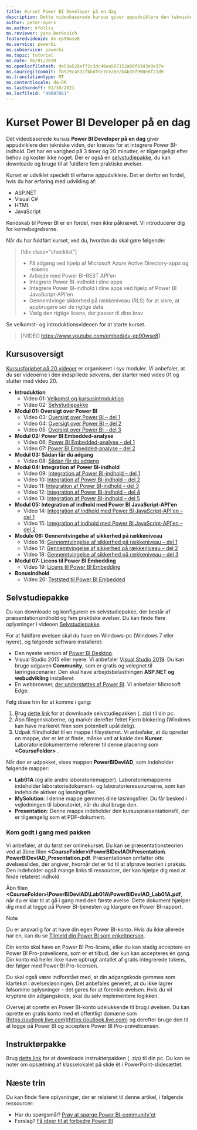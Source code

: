 ```yaml
---
title: Kurset Power BI Developer på en dag
description: Dette videobaserede kursus giver appudviklere den tekniske viden, der kræves for at integrere Power BI-indhold.
author: peter-myers
ms.author: kfollis
ms.reviewer: yana.berkovich
featuredvideoid: dv-ep90wse8
ms.service: powerbi
ms.subservice: powerbi
ms.topic: tutorial
ms.date: 06/01/2020
ms.openlocfilehash: de53a528ef72c3dc46ea507152a66f8343e0e37e
ms.sourcegitcommit: fb529c4532fbbdfde7ce28e2b4b35f990e8f21d9
ms.translationtype: MT
ms.contentlocale: da-DK
ms.lasthandoff: 01/30/2021
ms.locfileid: "99087861"
---
```

# <a name="power-bi-developer-in-a-day-course"></a>Kurset Power BI Developer på en dag

Det videobaserede kursus **Power BI Developer på en dag** giver appudviklere den tekniske viden, der kræves for at integrere Power BI-indhold. Det har en varighed på 3 timer og 20 minutter, er tilgængeligt efter behov og koster ikke noget. Der er også en [selvstudiepakke](#self-study-kit), du kan downloade og bruge til at fuldføre fem praktiske øvelser.

Kurset er udviklet specielt til erfarne appudviklere. Det er derfor en fordel, hvis du har erfaring med udvikling af:

- ASP.NET
- Visual C#
- HTML
- JavaScript

Kendskab til Power BI er en fordel, men ikke påkrævet. Vi introducerer dig for kernebegreberne.

Når du har fuldført kurset, ved du, hvordan du skal gøre følgende:

> [!div class="checklist"]
> - Få adgang ved hjælp af Microsoft Azure Active Directory-apps og -tokens
> - Arbejde med Power BI-REST API'en
> - Integrere Power BI-indhold i dine apps
> - Integrere Power BI-indhold i dine apps ved hjælp af Power BI JavaScript-API'en
> - Gennemtvinge sikkerhed på rækkeniveau (RLS) for at sikre, at appbrugere ser de rigtige data
> - Vælg den rigtige licens, der passer til dine krav

Se velkomst- og introduktionsvideoen for at starte kurset.

> [!VIDEO https://www.youtube.com/embed/dv-ep90wse8]

## <a name="course-outline"></a>Kursusoversigt

[Kursusforløbet på 20 videoer](https://www.youtube.com/playlist?list=PL1N57mwBHtN1AGWHnJMhtvJCIG_IlC07D) er organiseret i syv moduler. Vi anbefaler, at du ser videoerne i den indspillede sekvens, der starter med video 01 og slutter med video 20.

- **Introduktion**
  - Video 01: [Velkomst og kursusintroduktion](https://www.youtube.com/watch?v=dv-ep90wse8&list=PL1N57mwBHtN1AGWHnJMhtvJCIG_IlC07D)
  - Video 02: [Selvstudiepakke](https://www.youtube.com/watch?v=X0P9Mdqx7sY&list=PL1N57mwBHtN1AGWHnJMhtvJCIG_IlC07D)
- **Modul 01: Oversigt over Power BI**
  - Video 03: [Oversigt over Power BI – del 1](https://www.youtube.com/watch?v=LD3RlDdRi-0&list=PL1N57mwBHtN1AGWHnJMhtvJCIG_IlC07D)
  - Video 04: [Oversigt over Power BI – del 2](https://www.youtube.com/watch?v=jmHXlHI5hn0&list=PL1N57mwBHtN1AGWHnJMhtvJCIG_IlC07D)
  - Video 05: [Oversigt over Power BI – del 3](https://www.youtube.com/watch?v=uujSR_7cfL4&list=PL1N57mwBHtN1AGWHnJMhtvJCIG_IlC07D)
- **Modul 02: Power BI Embedded-analyse**
  - Video 06: [Power BI Embedded-analyse – del 1](https://www.youtube.com/watch?v=2QBnfUwnuMk&list=PL1N57mwBHtN1AGWHnJMhtvJCIG_IlC07D)
  - Video 07: [Power BI Embedded-analyse – del 2](https://www.youtube.com/watch?v=7Jda5x7Qe7Q&list=PL1N57mwBHtN1AGWHnJMhtvJCIG_IlC07D)
- **Modul 03: Sådan får du adgang**
  - Video 08: [Sådan får du adgang](https://www.youtube.com/watch?v=3dYCMTsDT3c&list=PL1N57mwBHtN1AGWHnJMhtvJCIG_IlC07D)
- **Modul 04: Integration af Power BI-indhold**
  - Video 09: [Integration af Power BI-indhold – del 1](https://www.youtube.com/watch?v=caKS8PQJnyo&list=PL1N57mwBHtN1AGWHnJMhtvJCIG_IlC07D)
  - Video 10: [Integration af Power BI-indhold – del 2](https://www.youtube.com/watch?v=XbYt8ZX3q9k&list=PL1N57mwBHtN1AGWHnJMhtvJCIG_IlC07D)
  - Video 11: [Integration af Power BI-indhold – del 3](https://www.youtube.com/watch?v=mXmFrHuYVh8&list=PL1N57mwBHtN1AGWHnJMhtvJCIG_IlC07D)
  - Video 12: [Integration af Power BI-indhold – del 4](https://www.youtube.com/watch?v=9YNm90K8FhA&list=PL1N57mwBHtN1AGWHnJMhtvJCIG_IlC07D)
  - Video 13: [Integration af Power BI-indhold – del 5](https://www.youtube.com/watch?v=hnZ7IWHrMFU&list=PL1N57mwBHtN1AGWHnJMhtvJCIG_IlC07D)
- **Modul 05: Integration af indhold med Power BI JavaScript-API'en**
  - Video 14: [Integration af indhold med Power BI JavaScript-API'en – del 1](https://www.youtube.com/watch?v=wmeEEHQmQqw&list=PL1N57mwBHtN1AGWHnJMhtvJCIG_IlC07D)
  - Video 15: [Integration af indhold med Power BI JavaScript-API'en – del 2](https://www.youtube.com/watch?v=TSEjZl0dGfM&list=PL1N57mwBHtN1AGWHnJMhtvJCIG_IlC07D)
- **Module 06: Gennemtvingelse af sikkerhed på rækkeniveau**
  - Video 16: [Gennemtvingelse af sikkerhed på rækkeniveau – del 1](https://www.youtube.com/watch?v=8O4hzGI8FFg&list=PL1N57mwBHtN1AGWHnJMhtvJCIG_IlC07D)
  - Video 17: [Gennemtvingelse af sikkerhed på rækkeniveau – del 2](https://www.youtube.com/watch?v=8mxg8LtLx4I&list=PL1N57mwBHtN1AGWHnJMhtvJCIG_IlC07D)
  - Video 18: [Gennemtvingelse af sikkerhed på rækkeniveau – del 3](https://www.youtube.com/watch?v=OdgtbIIM9pk&list=PL1N57mwBHtN1AGWHnJMhtvJCIG_IlC07D)
- **Modul 07: Licens til Power BI Embedding**
  - Video 19: [Licens til Power BI Embedding](https://www.youtube.com/watch?v=ipmip6ARnks&list=PL1N57mwBHtN1AGWHnJMhtvJCIG_IlC07D)
- **Bonusindhold**
  - Video 20: [Teststed til Power BI Embedded](https://www.youtube.com/watch?v=U3qeQRwWhRc&list=PL1N57mwBHtN1AGWHnJMhtvJCIG_IlC07D)

## <a name="self-study-kit"></a>Selvstudiepakke

Du kan downloade og konfigurere en selvstudiepakke, der består af præsentationsindhold og fem praktiske øvelser. Du kan finde flere oplysninger i videoen [Selvstudiepakke](https://www.youtube.com/watch?v=X0P9Mdqx7sY).

For at fuldføre øvelsen skal du have en Windows-pc (Windows 7 eller nyere), og følgende software installeret:

- Den nyeste version af [Power BI Desktop](../fundamentals/desktop-get-the-desktop.md).
- Visual Studio 2015 eller nyere. Vi anbefaler [Visual Studio 2019](https://visualstudio.microsoft.com/downloads/). Du kan bruge udgaven **Community**, som er gratis og velegnet til læringsscenarier. Den skal have arbejdsbelastningen **ASP.NET og webudvikling** installeret.
- En webbrowser, [der understøttes af Power BI](../fundamentals/power-bi-browsers.md). Vi anbefaler Microsoft Edge.

Følg disse trin for at komme i gang:

1. Brug [dette link](https://aka.ms/deviad-student) for at downloade selvstudiepakken (. zip) til din pc.
1. Åbn filegenskaberne, og markér derefter feltet Fjern blokering (Windows kan have markeret filen som potentielt upålidelig).
1. Udpak filindholdet til en mappe i filsystemet. Vi anbefaler, at du opretter en mappe, der er let at finde, måske ved at kalde den **Kurser**. Laboratoriedokumenterne refererer til denne placering som **&lt;CourseFolder&gt;** .

Når den er udpakket, vises mappen **PowerBIDevIAD**, som indeholder følgende mapper:

- **Lab01A** (og alle andre laboratoriemapper). Laboratoriemapperne indeholder laboratoriedokument- og laboratorieressourcerne, som kan indeholde aktiver og løsningsfiler.
- **MySolution**: I denne mappe gemmes dine løsningsfiler. Du får besked i vejledningen til laboratoriet, når du skal bruge den.
- **Presentation**: Denne mappe indeholder den kursuspræsentationsfil, der er tilgængelig som et PDF-dokument.

### <a name="get-started-with-the-kit"></a>Kom godt i gang med pakken

Vi anbefaler, at du først ser onlinekurset. Du kan se præsentationsteorien ved at åbne filen **&lt;CourseFolder&gt;\PowerBIDevIAD\Presentation\ PowerBIDevIAD_Presentation.pdf**. Præsentationen omfatter otte øvelsesslides, der angiver, hvornår det er tid til at afprøve teorien i praksis. Den indeholder også mange links til ressourcer, der kan hjælpe dig med at finde relateret indhold.

Åbn filen **&lt;CourseFolder&gt;\PowerBIDevIAD\Lab01A\PowerBIDevIAD_Lab01A.pdf**, når du er klar til at gå i gang med den første øvelse. Dette dokument hjælper dig med at logge på Power BI-tjenesten og klargøre en Power BI-rapport.

> [!NOTE]
> Du er ansvarlig for at have din egen Power BI-konto. Hvis du ikke allerede har en, kan du se [Tilmeld dig Power BI som enkeltperson](../fundamentals/service-self-service-signup-for-power-bi.md).
>
> Din konto skal have en Power BI Pro-licens, eller du kan stadig acceptere en Power BI Pro-prøvelicens, som er et tilbud, der kun kan accepteres én gang. Din konto må heller ikke have opbrugt antallet af gratis integrerede tokens, der følger med Power BI Pro-licensen.
>
> Du skal også være indforstået med, at din adgangskode gemmes som klartekst i øvelsesløsningen. Det anbefales generelt, at du ikke lagrer følsomme oplysninger – det gøres for at forenkle øvelsen. Hvis du vil kryptere din adgangskode, skal du selv implementere logikken.
>
> Overvej at oprette en Power BI-konto udelukkende til brug i øvelsen. Du kan oprette en gratis konto med et offentligt domæne som [https://outlook.live.com](https://outlook.live.com) og derefter bruge den til at logge på Power BI og acceptere Power BI Pro-prøvelicensen.

## <a name="instructor-kit"></a>Instruktørpakke

Brug [dette link](https://aka.ms/deviad-instructor) for at downloade instruktørpakken (. zip) til din pc. Du kan se noter om opsætning af klasselokalet på slide ét i PowerPoint-slidesættet.

## <a name="next-steps"></a>Næste trin

Du kan finde flere oplysninger, der er relateret til denne artikel, i følgende ressourcer:

- Har du spørgsmål? [Prøv at spørge Power BI-community'et](https://community.powerbi.com/)
- Forslag? [Få ideer til at forbedre Power BI](https://ideas.powerbi.com/)